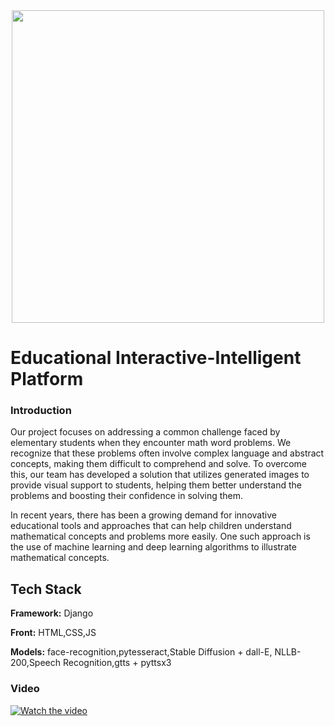 <div style="text-align:center;">
<img src="https://i.imgur.com/ixdsn4y.png " width="500" height="500">
</div>

# Educational Interactive-Intelligent Platform

### Introduction
Our project focuses on addressing a common challenge faced by elementary students when they encounter math word problems. We recognize that these problems often involve complex language and abstract concepts, making them difficult to comprehend and solve. To overcome this, our team has developed a solution that utilizes generated images to provide visual support to students, helping them better understand the problems and boosting their confidence in solving them.

In recent years, there has been a growing demand for innovative educational tools and approaches that can help children understand mathematical concepts and problems more easily. One such approach is the use of machine learning and deep learning algorithms to illustrate mathematical concepts.



## Tech Stack

**Framework:** Django

**Front:** HTML,CSS,JS

**Models:** face-recognition,pytesseract,Stable Diffusion + dall-E, NLLB-200,Speech Recognition,gtts + pyttsx3

### Video
[![Watch the video](https://img.youtube.com/vi/n9heYB7wpyk/0.jpg)](https://www.youtube.com/watch?v=n9heYB7wpyk)



